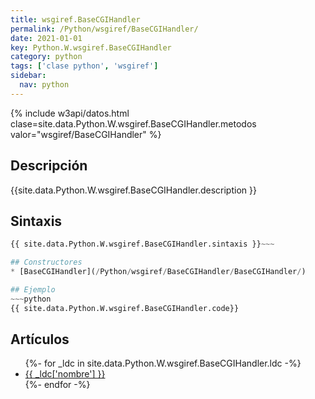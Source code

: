 ```yaml
---
title: wsgiref.BaseCGIHandler
permalink: /Python/wsgiref/BaseCGIHandler/
date: 2021-01-01
key: Python.W.wsgiref.BaseCGIHandler
category: python
tags: ['clase python', 'wsgiref']
sidebar: 
  nav: python
---
```


{% include w3api/datos.html clase=site.data.Python.W.wsgiref.BaseCGIHandler.metodos valor="wsgiref/BaseCGIHandler" %}

## Descripción
{{site.data.Python.W.wsgiref.BaseCGIHandler.description }}

## Sintaxis
~~~python
{{ site.data.Python.W.wsgiref.BaseCGIHandler.sintaxis }}~~~

## Constructores
* [BaseCGIHandler](/Python/wsgiref/BaseCGIHandler/BaseCGIHandler/)

## Ejemplo
~~~python
{{ site.data.Python.W.wsgiref.BaseCGIHandler.code}}
~~~

## Artículos
<ul>
{%- for _ldc in site.data.Python.W.wsgiref.BaseCGIHandler.ldc -%}
   <li>
       <a href="{{_ldc['url'] }}">{{ _ldc['nombre'] }}</a>
   </li>
{%- endfor -%}
</ul>
